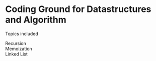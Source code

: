 
# Coding Ground for Datastructures and Algorithm
Topics included

Recursion<BR>
Memoization<BR>
Linked List<BR>
